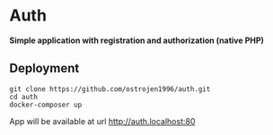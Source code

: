 # Auth

**Simple application with registration and authorization (native PHP)**

## Deployment

    git clone https://github.com/ostrojen1996/auth.git
    cd auth
    docker-composer up

App will be available at url http://auth.localhost:80